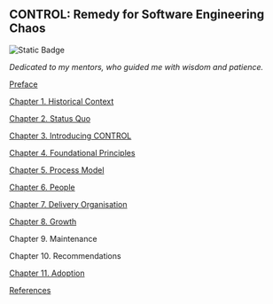 CONTROL: Remedy for Software Engineering Chaos
---
![Static Badge](https://img.shields.io/badge/0.1-green?style=flat-square&label=version)

_Dedicated to my mentors, who guided me with wisdom and patience._

[Preface](preface.md)

[Chapter 1. Historical Context](ch01.md)

[Chapter 2. Status Quo](ch02.md)

[Chapter 3. Introducing CONTROL](ch03.md)

[Chapter 4. Foundational Principles](ch04.md)

[Chapter 5. Process Model](ch05.md)

[Chapter 6. People](ch06.md)

[Chapter 7. Delivery Organisation](ch07.md)

[Chapter 8. Growth](ch08.md)

Chapter 9. Maintenance

Chapter 10. Recommendations

[Chapter 11. Adoption](ch11.md)

[References](references.md)
